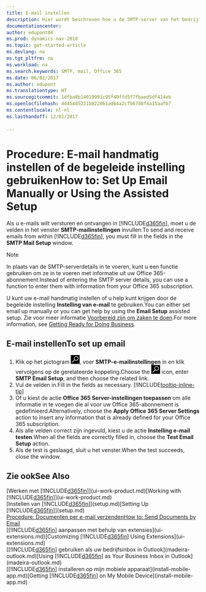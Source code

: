 ```yaml
---
title: E-mail instellen
description: Hier wordt beschreven hoe u de SMTP-server van het bedrijf gebruikt om e-mailberichten te verzenden en ontvangen binnen Dynamics NAV, of hoe u de e-mailserverinstellingen gebruikt die met het Office 365-abonnement zijn gemaakt.
documentationcenter: 
author: edupont04
ms.prod: dynamics-nav-2018
ms.topic: get-started-article
ms.devlang: na
ms.tgt_pltfrm: na
ms.workload: na
ms.search.keywords: SMTP, mail, Office 365
ms.date: 06/02/2017
ms.author: edupont
ms.translationtype: HT
ms.sourcegitcommit: 1dfba8b14019991c95f40ffd5f7fbaed5df414eb
ms.openlocfilehash: 4d454d5221b822861ad64a2cfb67d8f4a15aafb7
ms.contentlocale: nl-nl
ms.lasthandoff: 12/01/2017

---
```

# <a name="how-to-set-up-email-manually-or-using-the-assisted-setup"></a><span data-ttu-id="3ac0a-103">Procedure: E-mail handmatig instellen of de begeleide instelling gebruiken</span><span class="sxs-lookup"><span data-stu-id="3ac0a-103">How to: Set Up Email Manually or Using the Assisted Setup</span></span>
<span data-ttu-id="3ac0a-104">Als u e-mails wilt versturen en ontvangen in [!INCLUDE[d365fin](includes/d365fin_md.md)], moet u de velden in het venster **SMTP-mailinstellingen** invullen.</span><span class="sxs-lookup"><span data-stu-id="3ac0a-104">To send and receive emails from within [!INCLUDE[d365fin](includes/d365fin_md.md)], you must fill in the fields in the **SMTP Mail Setup** window.</span></span>

> [!NOTE]  
>   <span data-ttu-id="3ac0a-105">In plaats van de SMTP-serverdetails in te voeren, kunt u een functie gebruiken om ze in te voeren met informatie uit uw Office 365-abonnement.</span><span class="sxs-lookup"><span data-stu-id="3ac0a-105">Instead of entering the SMTP server details, you can use a function to enter them with information from your Office 365 subscription.</span></span>

<span data-ttu-id="3ac0a-106">U kunt uw e-mail handmatig instellen of u help kunt krijgen door de begeleide instelling **Instelling van e-mail** te gebruiken.</span><span class="sxs-lookup"><span data-stu-id="3ac0a-106">You can either set email up manually or you can get help by using the **Email Setup** assisted setup.</span></span> <span data-ttu-id="3ac0a-107">Zie voor meer informatie [Voorbereid zijn om zaken te doen](ui-get-ready-business.md).</span><span class="sxs-lookup"><span data-stu-id="3ac0a-107">For more information, see [Getting Ready for Doing Business](ui-get-ready-business.md).</span></span>  

## <a name="to-set-up-email"></a><span data-ttu-id="3ac0a-108">E-mail instellen</span><span class="sxs-lookup"><span data-stu-id="3ac0a-108">To set up email</span></span>
1. <span data-ttu-id="3ac0a-109">Klik op het pictogram ![Zoeken naar pagina of rapport](media/ui-search/search_small.png "pictogram Zoeken naar pagina of rapport"), voer **SMTP-e-mailinstellingen** in en klik vervolgens op de gerelateerde koppeling.</span><span class="sxs-lookup"><span data-stu-id="3ac0a-109">Choose the ![Search for Page or Report](media/ui-search/search_small.png "Search for Page or Report icon") icon, enter **SMTP Email Setup**, and then choose the related link.</span></span>
2. <span data-ttu-id="3ac0a-110">Vul de velden in.</span><span class="sxs-lookup"><span data-stu-id="3ac0a-110">Fill in the fields as necessary.</span></span> [!INCLUDE[tooltip-inline-tip](includes/tooltip-inline-tip_md.md)]
3. <span data-ttu-id="3ac0a-111">Of u kiest de actie **Office 365 Server-instellingen toepassen** om alle informatie in te voegen die al voor uw Office 365-abonnement is gedefinieerd.</span><span class="sxs-lookup"><span data-stu-id="3ac0a-111">Alternatively, choose the **Apply Office 365 Server Settings** action to insert any information that is already defined for your Office 365 subscription.</span></span>
4. <span data-ttu-id="3ac0a-112">Als alle velden correct zijn ingevuld, kiest u de actie **Instelling e-mail testen**.</span><span class="sxs-lookup"><span data-stu-id="3ac0a-112">When all the fields are correctly filled in, choose the **Test Email Setup** action.</span></span>
5. <span data-ttu-id="3ac0a-113">Als de test is geslaagd, sluit u het venster.</span><span class="sxs-lookup"><span data-stu-id="3ac0a-113">When the test succeeds, close the window.</span></span>

## <a name="see-also"></a><span data-ttu-id="3ac0a-114">Zie ook</span><span class="sxs-lookup"><span data-stu-id="3ac0a-114">See Also</span></span>  
<span data-ttu-id="3ac0a-115">[Werken met [!INCLUDE[d365fin](includes/d365fin_md.md)]](ui-work-product.md)</span><span class="sxs-lookup"><span data-stu-id="3ac0a-115">[Working with [!INCLUDE[d365fin](includes/d365fin_md.md)]](ui-work-product.md)</span></span>  
<span data-ttu-id="3ac0a-116">[Instellen van [!INCLUDE[d365fin](includes/d365fin_md.md)]](setup.md)</span><span class="sxs-lookup"><span data-stu-id="3ac0a-116">[Setting Up [!INCLUDE[d365fin](includes/d365fin_md.md)]](setup.md)</span></span>  
[<span data-ttu-id="3ac0a-117">Procedure: Documenten per e-mail verzenden</span><span class="sxs-lookup"><span data-stu-id="3ac0a-117">How to: Send Documents by Email</span></span>](ui-how-send-documents-email.md)  
<span data-ttu-id="3ac0a-118">[[!INCLUDE[d365fin](includes/d365fin_md.md)] aanpassen met behulp van extensies](ui-extensions.md)</span><span class="sxs-lookup"><span data-stu-id="3ac0a-118">[Customizing [!INCLUDE[d365fin](includes/d365fin_md.md)] Using Extensions](ui-extensions.md)</span></span>  
<span data-ttu-id="3ac0a-119">[[!INCLUDE[d365fin](includes/d365fin_md.md)] gebruiken als uw bedrijfsinbox in Outlook](madeira-outlook.md)</span><span class="sxs-lookup"><span data-stu-id="3ac0a-119">[Using [!INCLUDE[d365fin](includes/d365fin_md.md)] as Your Business Inbox in Outlook](madeira-outlook.md)</span></span>  
<span data-ttu-id="3ac0a-120">[[!INCLUDE[d365fin](includes/d365fin_md.md)] installeren op mijn mobiele apparaat](install-mobile-app.md)</span><span class="sxs-lookup"><span data-stu-id="3ac0a-120">[Getting [!INCLUDE[d365fin](includes/d365fin_md.md)] on My Mobile Device](install-mobile-app.md)</span></span>


